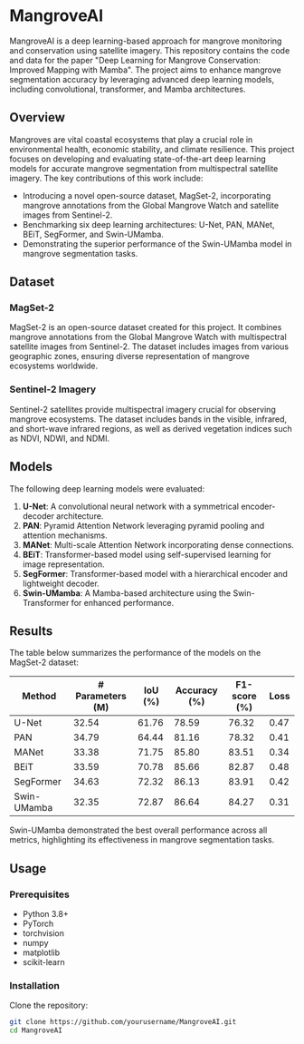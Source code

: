 
# MangroveAI

MangroveAI is a deep learning-based approach for mangrove monitoring and conservation using satellite imagery. This repository contains the code and data for the paper "Deep Learning for Mangrove Conservation: Improved Mapping with Mamba". The project aims to enhance mangrove segmentation accuracy by leveraging advanced deep learning models, including convolutional, transformer, and Mamba architectures.

## Overview

Mangroves are vital coastal ecosystems that play a crucial role in environmental health, economic stability, and climate resilience. This project focuses on developing and evaluating state-of-the-art deep learning models for accurate mangrove segmentation from multispectral satellite imagery. The key contributions of this work include:
- Introducing a novel open-source dataset, MagSet-2, incorporating mangrove annotations from the Global Mangrove Watch and satellite images from Sentinel-2.
- Benchmarking six deep learning architectures: U-Net, PAN, MANet, BEiT, SegFormer, and Swin-UMamba.
- Demonstrating the superior performance of the Swin-UMamba model in mangrove segmentation tasks.

## Dataset

### MagSet-2
MagSet-2 is an open-source dataset created for this project. It combines mangrove annotations from the Global Mangrove Watch with multispectral satellite images from Sentinel-2. The dataset includes images from various geographic zones, ensuring diverse representation of mangrove ecosystems worldwide.

### Sentinel-2 Imagery
Sentinel-2 satellites provide multispectral imagery crucial for observing mangrove ecosystems. The dataset includes bands in the visible, infrared, and short-wave infrared regions, as well as derived vegetation indices such as NDVI, NDWI, and NDMI.

## Models

The following deep learning models were evaluated:
1. **U-Net**: A convolutional neural network with a symmetrical encoder-decoder architecture.
2. **PAN**: Pyramid Attention Network leveraging pyramid pooling and attention mechanisms.
3. **MANet**: Multi-scale Attention Network incorporating dense connections.
4. **BEiT**: Transformer-based model using self-supervised learning for image representation.
5. **SegFormer**: Transformer-based model with a hierarchical encoder and lightweight decoder.
6. **Swin-UMamba**: A Mamba-based architecture using the Swin-Transformer for enhanced performance.

## Results

The table below summarizes the performance of the models on the MagSet-2 dataset:

| Method       | # Parameters (M) | IoU (%) | Accuracy (%) | F1-score (%) | Loss  |
|--------------|-------------------|---------|--------------|--------------|-------|
| U-Net        | 32.54             | 61.76   | 78.59        | 76.32        | 0.47  |
| PAN          | 34.79             | 64.44   | 81.16        | 78.32        | 0.41  |
| MANet        | 33.38             | 71.75   | 85.80        | 83.51        | 0.34  |
| BEiT         | 33.59             | 70.78   | 85.66        | 82.87        | 0.48  |
| SegFormer    | 34.63             | 72.32   | 86.13        | 83.91        | 0.42  |
| Swin-UMamba  | 32.35             | 72.87   | 86.64        | 84.27        | 0.31  |

Swin-UMamba demonstrated the best overall performance across all metrics, highlighting its effectiveness in mangrove segmentation tasks.

## Usage

### Prerequisites
- Python 3.8+
- PyTorch
- torchvision
- numpy
- matplotlib
- scikit-learn

### Installation
Clone the repository:
```bash
git clone https://github.com/yourusername/MangroveAI.git
cd MangroveAI
